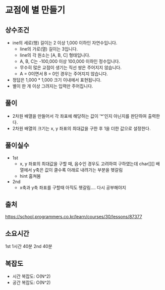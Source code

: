 # 교점에 별 만들기

## 상수조건
- ine의 세로(행) 길이는 2 이상 1,000 이하인 자연수입니다.
    - line의 가로(열) 길이는 3입니다.
    - line의 각 원소는 [A, B, C] 형태입니다.
    - A, B, C는 -100,000 이상 100,000 이하인 정수입니다.
    - 무수히 많은 교점이 생기는 직선 쌍은 주어지지 않습니다.
    - A = 0이면서 B = 0인 경우는 주어지지 않습니다.
- 정답은 1,000 * 1,000 크기 이내에서 표현됩니다.
- 별이 한 개 이상 그려지는 입력만 주어집니다.

## 풀이
- 2차원 배열을 만들어서 각 좌표에 해당하는 값이 '*'인지 아닌지를 판단하여 출력한다.
- 2차원 배열의 크기는 x, y 좌표의 최대값을 구한 후 1을 더한 값으로 설정한다.

## 풀이실수

- 1st
  - x, y 좌표의 최대값을 구할 때, 음수인 경우도 고려하여 구하였는데 char[][] 배열에서 y축은 값이 클수록 아래로 내려가는 부분을 헷갈림
  - hint 훔쳐봄
- 2nd
  - x축과 y축 좌표를 구할때 아직도 헷갈림.... 다시 공부해야지

## 출처
https://school.programmers.co.kr/learn/courses/30/lessons/87377


## 소요시간
1st 1시간 40분
2nd 40분

## 복잡도
- 시간 복잡도: O(N^2)
- 공간 복잡도: O(N^2)
